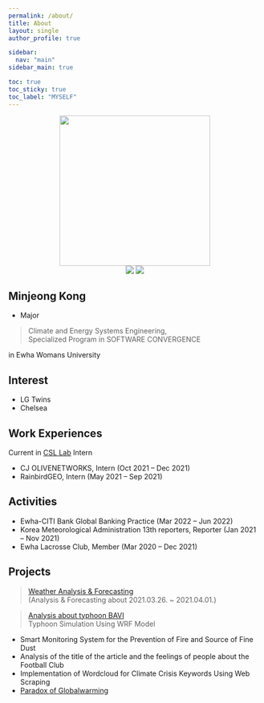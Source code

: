 ```yaml
---
permalink: /about/
title: About
layout: single
author_profile: true

sidebar:
  nav: "main"
sidebar_main: true

toc: true
toc_sticky: true
toc_label: "MYSELF"
---
```

<center><img src="https://user-images.githubusercontent.com/108711033/178106242-86c7aa62-0b8a-481e-8558-a5adb338d792.png" width="300" height="300"></center>

<center><img src="https://img.shields.io/badge/Python-3776AB?style=for-the-badge&logo=Python&logoColor=white">
  <img src="https://img.shields.io/badge/mysql-4479A1?style=for-the-badge&logo=mysql&logoColor=white"> </center>

## Minjeong Kong
- Major
> Climate and Energy Systems Engineering,<br>
  Specialized Program in SOFTWARE CONVERGENCE

in Ewha Womans University

## Interest
- LG Twins
- Chelsea
 
## Work Experiences
Current in [CSL Lab](https://sites.google.com/site/climatesystemlab) Intern
- CJ OLIVENETWORKS, Intern (Oct 2021 – Dec 2021)
- RainbirdGEO, Intern (May 2021 – Sep 2021)

## Activities
- Ewha-CITI Bank Global Banking Practice (Mar 2022 – Jun 2022)
- Korea Meteorological Administration 13th reporters, Reporter (Jan 2021 – Nov 2021)
- Ewha Lacrosse Club, Member (Mar 2020 – Dec 2021)

## Projects
> [Weather Analysis & Forecasting](https://dpdms1212.wixsite.com/waf1)<br>
 (Analysis & Forecasting about 2021.03.26. ~ 2021.04.01.)<br>
 
 
> [Analysis about typhoon BAVI](https://gwonjh8543.wixsite.com/scientists)<br>
  Typhoon Simulation Using WRF Model<br>
  
- Smart Monitoring System for the Prevention of Fire and Source of Fine Dust
-	Analysis of the title of the article and the feelings of people about the Football Club
-	Implementation of Wordcloud for Climate Crisis Keywords Using Web Scraping
- [Paradox of Globalwarming](https://cindusuhyun.wixsite.com/mysite)
 

